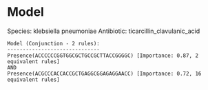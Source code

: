
# Model

Species: klebsiella pneumoniae
Antibiotic: ticarcillin_clavulanic_acid

```
Model (Conjunction - 2 rules):
------------------------------
Presence(ACCCCCCGGTGGCGCTGCCGCTTACCGGGGC) [Importance: 0.87, 2 equivalent rules]
AND
Presence(ACGCCCACCACCGCTGAGGCGGAGAGGAACC) [Importance: 0.72, 16 equivalent rules]

```

